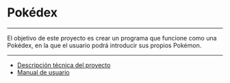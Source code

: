 # Pokédex
***

El objetivo de este proyecto es crear un programa que funcione como una Pokédex, en la que el usuario podrá introducir sus propios Pokémon.

***
* [Descripción técnica del proyecto](docs/ProjectDescription.md)
* [Manual de usuario](docs/UserManual.md)